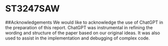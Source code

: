 # ST3247SAW
##Acknowledgements
We would like to acknowledge the use of ChatGPT in the preparation of this report. ChatGPT was instrumental in refining the wording and structure of the paper based on our original ideas. It was also used to assist in the implementation and debugging of complex code.
